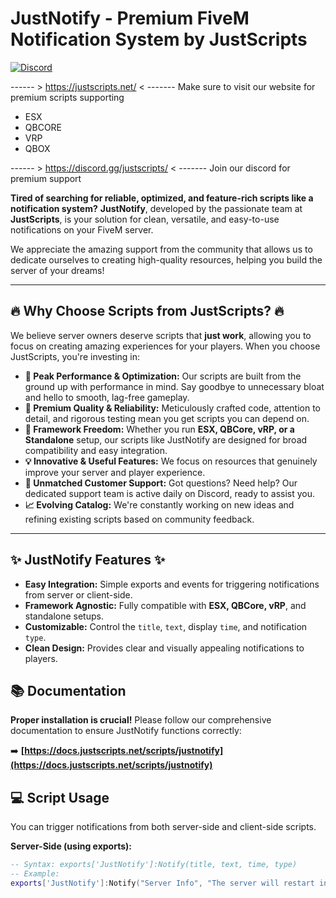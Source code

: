 # JustNotify - Premium FiveM Notification System by JustScripts

[![Discord](https://img.shields.io/discord/YOUR_DISCORD_SERVER_ID?label=Discord&logo=discord&color=7289DA)](https://discord.gg/justscripts) <!-- Optional: Replace YOUR_DISCORD_SERVER_ID -->

------ > https://justscripts.net/ < -------
Make sure to visit our website for premium scripts supporting 
- ESX
- QBCORE
- VRP
- QBOX

------ > https://discord.gg/justscripts/ < -------
Join our discord for premium support

**Tired of searching for reliable, optimized, and feature-rich scripts like a notification system?** **JustNotify**, developed by the passionate team at **JustScripts**, is your solution for clean, versatile, and easy-to-use notifications on your FiveM server.

We appreciate the amazing support from the community that allows us to dedicate ourselves to creating high-quality resources, helping you build the server of your dreams!

---

## 🔥 Why Choose Scripts from JustScripts? 🔥

We believe server owners deserve scripts that **just work**, allowing you to focus on creating amazing experiences for your players. When you choose JustScripts, you're investing in:

*   **🚀 Peak Performance & Optimization:** Our scripts are built from the ground up with performance in mind. Say goodbye to unnecessary bloat and hello to smooth, lag-free gameplay.
*   **💎 Premium Quality & Reliability:** Meticulously crafted code, attention to detail, and rigorous testing mean you get scripts you can depend on.
*   **🔧 Framework Freedom:** Whether you run **ESX, QBCore, vRP, or a Standalone** setup, our scripts like JustNotify are designed for broad compatibility and easy integration.
*   **💡 Innovative & Useful Features:** We focus on resources that genuinely improve your server and player experience.
*   **🤝 Unmatched Customer Support:** Got questions? Need help? Our dedicated support team is active daily on Discord, ready to assist you.
*   **📈 Evolving Catalog:** We're constantly working on new ideas and refining existing scripts based on community feedback.

---

## ✨ JustNotify Features ✨

*   **Easy Integration:** Simple exports and events for triggering notifications from server or client-side.
*   **Framework Agnostic:** Fully compatible with **ESX, QBCore, vRP**, and standalone setups.
*   **Customizable:** Control the `title`, `text`, display `time`, and notification `type`.
*   **Clean Design:** Provides clear and visually appealing notifications to players.

## 📚 Documentation

**Proper installation is crucial!** Please follow our comprehensive documentation to ensure JustNotify functions correctly:

➡️ **[https://docs.justscripts.net/scripts/justnotify](https://docs.justscripts.net/scripts/justnotify)**

## 💻 Script Usage

You can trigger notifications from both server-side and client-side scripts.

**Server-Side (using exports):**

```lua
-- Syntax: exports['JustNotify']:Notify(title, text, time, type)
-- Example:
exports['JustNotify']:Notify("Server Info", "The server will restart in 5 minutes!", 5000, "info")
